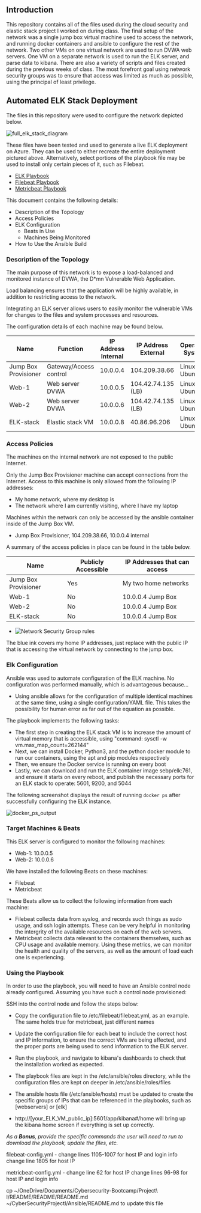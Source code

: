 ## Introduction

This repository contains all of the files used during the cloud security and elastic stack project I worked on during class.
The final setup of the network was a single jump box virtual machine used to access the network, and running docker containers and ansible to configure the rest of the network.
Two other VMs on one virtual network are used to run DVWA web servers.
One VM on a separate network is used to run the ELK server, and parse data to kibana.
There are also a variety of scripts and files created during the previous weeks of class.
The most forefront goal using network security groups was to ensure that access was limited as much as possible, using the principal of least privilege.

## Automated ELK Stack Deployment

The files in this repository were used to configure the network depicted below.

![full_elk_stack_diagram](Images/full_elk_stack_diagram.png)

These files have been tested and used to generate a live ELK deployment on Azure. They can be used to either recreate the entire deployment pictured above. Alternatively, select portions of the playbook file may be used to install only certain pieces of it, such as Filebeat.

  - [ELK Playbook](Ansible/Roles/install-elk.yml)
  - [Filebeat Playbook](Ansible/Roles/filebeat-playbook.yml)
  - [Metricbeat Playbook](Ansible/Roles/metricbeat-playbook.yml)

This document contains the following details:
- Description of the Topology
- Access Policies
- ELK Configuration
  - Beats in Use
  - Machines Being Monitored
- How to Use the Ansible Build


### Description of the Topology

The main purpose of this network is to expose a load-balanced and monitored instance of DVWA, the D*mn Vulnerable Web Application.

Load balancing ensures that the application will be highly available, in addition to restricting access to the network.

Integrating an ELK server allows users to easily monitor the vulnerable VMs for changes to the files and system processes and resources.


The configuration details of each machine may be found below.


| Name                 | Function               | IP Address Internal | IP Address External | Operating System |
|----------------------|------------------------|---------------------|---------------------|------------------|
| Jump Box Provisioner | Gateway/Access control | 10.0.0.4            | 104.209.38.66       | Linux Ubuntu     |
| Web-1                | Web server DVWA        | 10.0.0.5            | 104.42.74.135 (LB)  | Linux Ubuntu     |
| Web-2                | Web server DVWA        | 10.0.0.6            | 104.42.74.135 (LB)  | Linux Ubuntu     |
| ELK-stack            | Elastic stack VM       | 10.0.0.8            | 40.86.96.206        | Linux Ubuntu     |

### Access Policies

The machines on the internal network are not exposed to the public Internet. 

Only the Jump Box Provisioner machine can accept connections from the Internet. Access to this machine is only allowed from the following IP addresses:
- My home network, where my desktop is
- The network where I am currently visiting, where I have my laptop

Machines within the network can only be accessed by the ansible container inside of the Jump Box VM.
- Jump Box Provisioner, 104.209.38.66, 10.0.0.4 internal

A summary of the access policies in place can be found in the table below.

| Name                 | Publicly Accessible | IP Addresses that can access |
|----------------------|---------------------|------------------------------|
| Jump Box Provisioner | Yes                 | My two home networks         |
| Web-1                | No                  | 10.0.0.4 Jump Box            |
| Web-2                | No                  | 10.0.0.4 Jump Box            |
| ELK-stack            | No                  | 10.0.0.4 Jump Box            |

  - ![Network Security Group rules](Images/Inked-red-nsg.png)

The blue ink covers my home IP addresses, just replace with the public IP that is accessing the virtual network by connecting to the jump box.

### Elk Configuration

Ansible was used to automate configuration of the ELK machine. No configuration was performed manually, which is advantageous because...
- Using ansible allows for the configuration of multiple identical machines at the same time, using a single configuration/YAML file. This takes the possibility for human error as far out of the equation as possible.

The playbook implements the following tasks:
- The first step in creating the ELK stack VM is to increase the amount of virtual memory that is accessible, using "command: sysctl -w vm.max_map_count=262144"
- Next, we can install Docker, Python3, and the python docker module to run our containers, using the apt and pip modules respectively
- Then, we ensure the Docker service is running on every boot
- Lastly, we can download and run the ELK container image sebp/elk:761, and ensure it starts on every reboot, and publish the necessary ports for an ELK stack to operate: 5601, 9200, and 5044

The following screenshot displays the result of running `docker ps` after successfully configuring the ELK instance.

![docker_ps_output](Images/docker_ps_output.png)

### Target Machines & Beats
This ELK server is configured to monitor the following machines:
- Web-1: 10.0.0.5
- Web-2: 10.0.0.6

We have installed the following Beats on these machines:
- Filebeat
- Metricbeat

These Beats allow us to collect the following information from each machine:
- Filebeat collects data from syslog, and records such things as sudo usage, and ssh login attempts. These can be very helpful in monitoring the intergrity of the available resources on each of the web servers.
- Metricbeat collects data relevant to the containers themselves, such as CPU usage and available memory. Using these metrics, we can monitor the health and quality of the servers, as well as the amount of load each one is experiencing. 

### Using the Playbook
In order to use the playbook, you will need to have an Ansible control node already configured. Assuming you have such a control node provisioned: 

SSH into the control node and follow the steps below:
- Copy the configuration file to /etc/filebeat/filebeat.yml, as an example. The same holds true for metricbeat, just different names
- Update the configuration file for each beat to include the correct host and IP information, to ensure the correct VMs are being affected, and the proper ports are being used to send information to the ELK server.
- Run the playbook, and navigate to kibana's dashboards to check that the installation worked as expected.

- The playbook files are kept in the /etc/ansible/roles directory, while the configuration files are kept on deeper in /etc/ansible/roles/files
- The ansible hosts file (/etc/ansible/hosts) must be updated to create the specific groups of IPs that can be referenced in the playbooks, such as [webservers] or [elk]
- http://[your_ELK_VM_public_ip]:5601/app/kibana#/home will bring up the kibana home screen if everything is set up correctly.

_As a **Bonus**, provide the specific commands the user will need to run to download the playbook, update the files, etc._

filebeat-config.yml -
change lines 1105-1007 for host IP and login info
change line 1805 for host IP

metricbeat-config.yml - 
change line 62 for host IP
change lines 96-98 for host IP and login info

cp ~/OneDrive/Documents/Cybersecurity-Bootcamp/Project\ I/README/README/README.md ~/CyberSecurityProjectI/Ansible/README.md to update this file

